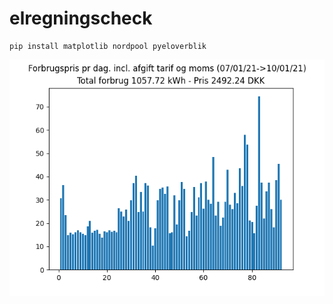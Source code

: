 # elregningscheck


    pip install matplotlib nordpool pyeloverblik  

![alt text](images/output.png "Output example")